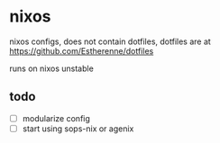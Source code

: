 # nixos
nixos configs, does not contain dotfiles, dotfiles are at https://github.com/Estherenne/dotfiles

runs on nixos unstable

## todo
- [ ] modularize config
- [ ] start using sops-nix or agenix
